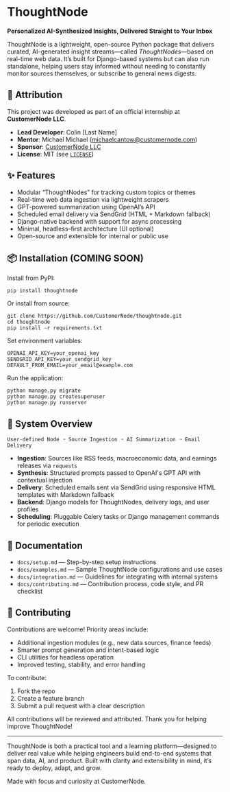 # ThoughtNode

**Personalized AI-Synthesized Insights, Delivered Straight to Your Inbox**

ThoughtNode is a lightweight, open-source Python package that delivers curated, AI-generated insight streams—called *ThoughtNodes*—based on real-time web data. It’s built for Django-based systems but can also run standalone, helping users stay informed without needing to constantly monitor sources themselves, or subscribe to general news digests.

## 👥 Attribution

This project was developed as part of an official internship at **CustomerNode LLC**.

- **Lead Developer**: Colin [Last Name]
- **Mentor**: Michael Michael ([michaelcantow@customernode.com](mailto:michaelcantow@customernode.com))
- **Sponsor**: [CustomerNode LLC](https://customernode.com)
- **License**: MIT (see [`LICENSE`](LICENSE))

## ✨ Features

- Modular “ThoughtNodes” for tracking custom topics or themes
- Real-time web data ingestion via lightweight scrapers
- GPT-powered summarization using OpenAI’s API
- Scheduled email delivery via SendGrid (HTML + Markdown fallback)
- Django-native backend with support for async processing
- Minimal, headless-first architecture (UI optional)
- Open-source and extensible for internal or public use

## 📦 Installation (COMING SOON)

Install from PyPI:

```
pip install thoughtnode
```

Or install from source:

```
git clone https://github.com/CustomerNode/thoughtnode.git
cd thoughtnode
pip install -r requirements.txt
```

Set environment variables:

```
OPENAI_API_KEY=your_openai_key
SENDGRID_API_KEY=your_sendgrid_key
DEFAULT_FROM_EMAIL=your_email@example.com
```

Run the application:

```
python manage.py migrate
python manage.py createsuperuser
python manage.py runserver
```

## 🧠 System Overview

```
User-defined Node ➝ Source Ingestion ➝ AI Summarization ➝ Email Delivery
```

- **Ingestion**: Sources like RSS feeds, macroeconomic data, and earnings releases via `requests`
- **Synthesis**: Structured prompts passed to OpenAI's GPT API with contextual injection
- **Delivery**: Scheduled emails sent via SendGrid using responsive HTML templates with Markdown fallback
- **Backend**: Django models for ThoughtNodes, delivery logs, and user profiles
- **Scheduling**: Pluggable Celery tasks or Django management commands for periodic execution


## 📄 Documentation

- `docs/setup.md` — Step-by-step setup instructions
- `docs/examples.md` — Sample ThoughtNode configurations and use cases
- `docs/integration.md` — Guidelines for integrating with internal systems
- `docs/contributing.md` — Contribution process, code style, and PR checklist

## 🤝 Contributing

Contributions are welcome! Priority areas include:

- Additional ingestion modules (e.g., new data sources, finance feeds)
- Smarter prompt generation and intent-based logic
- CLI utilities for headless operation
- Improved testing, stability, and error handling

To contribute:

1. Fork the repo
2. Create a feature branch
3. Submit a pull request with a clear description

All contributions will be reviewed and attributed. Thank you for helping improve ThoughtNode!


---

ThoughtNode is both a practical tool and a learning platform—designed to deliver real value while helping engineers build end-to-end systems that span data, AI, and product. Built with clarity and extensibility in mind, it’s ready to deploy, adapt, and grow.

Made with focus and curiosity at CustomerNode.


